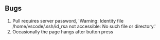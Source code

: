 ## Bugs
1) Pull requires server password, 
'Warning: Identity file /home/vscode/.ssh/id_rsa not accessible: No such file or directory.'
2) Occasionally the page hangs after button press